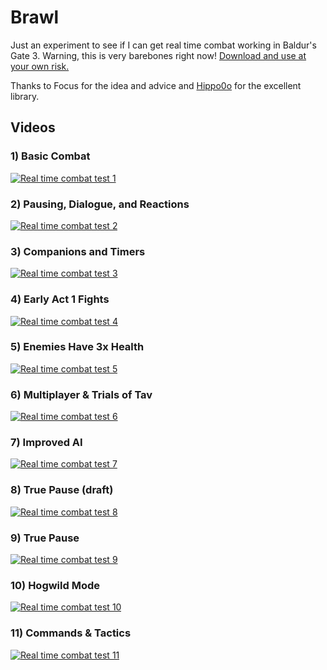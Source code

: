 # Brawl

Just an experiment to see if I can get real time combat working in Baldur's Gate 3.  Warning, this is very barebones right now!  [Download and use at your own risk.](https://www.nexusmods.com/baldursgate3/mods/12614/)

Thanks to Focus for the idea and advice and [Hippo0o](https://github.com/Hippo0o) for the excellent library.

## Videos

### 1) Basic Combat

[![Real time combat test 1](https://img.youtube.com/vi/nEBW4qIW28c/0.jpg)](https://www.youtube.com/watch?v=nEBW4qIW28c)

### 2) Pausing, Dialogue, and Reactions

[![Real time combat test 2](https://img.youtube.com/vi/ikxgAcxSv50/0.jpg)](https://www.youtube.com/watch?v=ikxgAcxSv50)

### 3) Companions and Timers

[![Real time combat test 3](https://img.youtube.com/vi/C0FBQknd0mU/0.jpg)](https://www.youtube.com/watch?v=C0FBQknd0mU)

### 4) Early Act 1 Fights

[![Real time combat test 4](https://img.youtube.com/vi/q3lnl3lcDXg/0.jpg)](https://www.youtube.com/watch?v=q3lnl3lcDXg)

### 5) Enemies Have 3x Health

[![Real time combat test 5](https://img.youtube.com/vi/F76YCIRVWUg/0.jpg)](https://www.youtube.com/watch?v=F76YCIRVWUg)

### 6) Multiplayer & Trials of Tav

[![Real time combat test 6](https://img.youtube.com/vi/rAbMkWfui-I/0.jpg)](https://www.youtube.com/watch?v=rAbMkWfui-I)

### 7) Improved AI

[![Real time combat test 7](https://img.youtube.com/vi/zehZKax_CTE/0.jpg)](https://www.youtube.com/watch?v=zehZKax_CTE)

### 8) True Pause (draft)

[![Real time combat test 8](https://img.youtube.com/vi/eExf2d7W4o4/0.jpg)](https://www.youtube.com/watch?v=eExf2d7W4o4)

### 9) True Pause

[![Real time combat test 9](https://img.youtube.com/vi/0nTcq8mUPYY/0.jpg)](https://www.youtube.com/watch?v=0nTcq8mUPYY)

### 10) Hogwild Mode

[![Real time combat test 10](https://img.youtube.com/vi/ceyBFM_o2Bo/0.jpg)](https://www.youtube.com/watch?v=ceyBFM_o2Bo)

### 11) Commands & Tactics

[![Real time combat test 11](https://img.youtube.com/vi/3CjowJxfX7E.jpg)](https://www.youtube.com/watch?v=3CjowJxfX7E)

